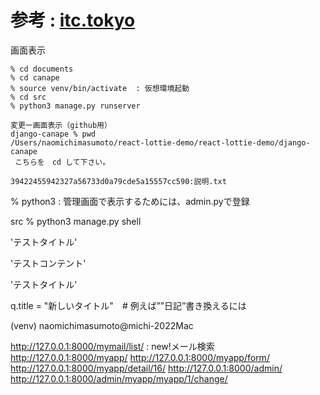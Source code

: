 
# 参考 : [itc.tokyo](https://itc.tokyo/django/tutorial/)

画面表示
```
% cd documents
% cd canape
% source venv/bin/activate  : 仮想環境起動
% cd src
% python3 manage.py runserver 

変更ー画面表示（github用）
django-canape % pwd
/Users/naomichimasumoto/react-lottie-demo/react-lottie-demo/django-canape
 こちらを　cd して下さい。  

39422455942327a56733d0a79cde5a15557cc590:説明.txt

```

% python3    :
管理画面で表示するためには、admin.pyで登録

src % python3 manage.py shell

'テストタイトル'

'テストコンテント'

'テストタイトル'


q.title = "新しいタイトル"　# 例えば””日記”書き換えるには

(venv) naomichimasumoto@michi-2022Mac


http://127.0.0.1:8000/mymail/list/   : new!メール検索
http://127.0.0.1:8000/myapp/
http://127.0.0.1:8000/myapp/form/
http://127.0.0.1:8000/myapp/detail/16/
http://127.0.0.1:8000/admin/
http://127.0.0.1:8000/admin/myapp/myapp/1/change/

